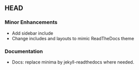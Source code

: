 ## HEAD

### Minor Enhancements

  * Add sidebar include
  * Change includes and layouts to mimic ReadTheDocs theme

### Documentation

  * Docs: replace minima by jekyll-readthedocs where needed.
